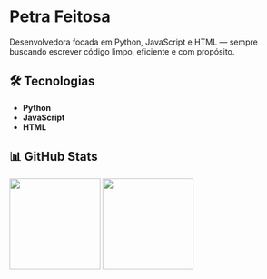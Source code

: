 # Petra Feitosa

Desenvolvedora focada em Python, JavaScript e HTML — sempre buscando escrever código limpo, eficiente e com propósito.

## 🛠️ Tecnologias

- **Python**  
- **JavaScript**  
- **HTML**

## 📊 GitHub Stats

<div align="left">
  <img height="160em" src="https://github-readme-stats.vercel.app/api?username=petrafeitosadev&show_icons=true&theme=default&count_private=true&hide_title=true" />
  <img height="160em" src="https://github-readme-stats.vercel.app/api/top-langs/?username=petrafeitosadev&layout=compact&theme=default" />
</div>
